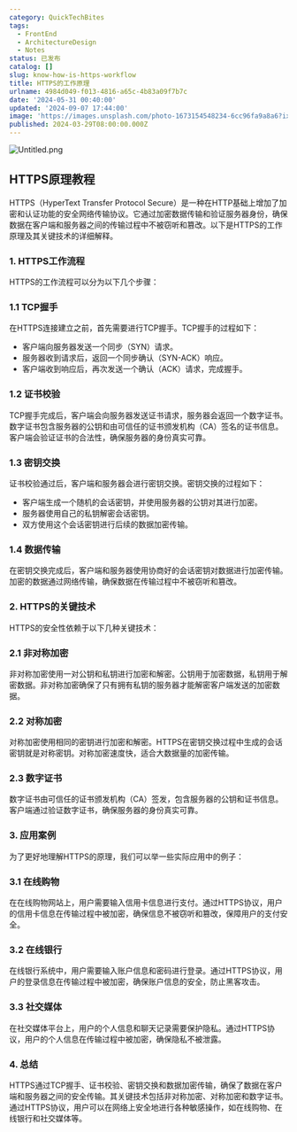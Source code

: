 ```yaml
---
category: QuickTechBites
tags:
  - FrontEnd
  - ArchitectureDesign
  - Notes
status: 已发布
catalog: []
slug: know-how-is-https-workflow
title: HTTPS的工作原理
urlname: 4984d049-f013-4816-a65c-4b83a09f7b7c
date: '2024-05-31 00:40:00'
updated: '2024-09-07 17:44:00'
image: 'https://images.unsplash.com/photo-1673154548234-6cc96fa9a8a6?ixlib=rb-4.0.3&q=85&fm=jpg&crop=entropy&cs=srgb'
published: 2024-03-29T08:00:00.000Z
---
```


![Untitled.png](https://prod-files-secure.s3.us-west-2.amazonaws.com/5d24fe63-e567-4804-86f9-9fdc62e13082/2950c759-0255-4c0a-becc-122aae8c82c0/Untitled.png?X-Amz-Algorithm=AWS4-HMAC-SHA256&X-Amz-Content-Sha256=UNSIGNED-PAYLOAD&X-Amz-Credential=ASIAZI2LB466ZKMLZLSF%2F20250306%2Fus-west-2%2Fs3%2Faws4_request&X-Amz-Date=20250306T213346Z&X-Amz-Expires=3600&X-Amz-Security-Token=IQoJb3JpZ2luX2VjEOr%2F%2F%2F%2F%2F%2F%2F%2F%2F%2FwEaCXVzLXdlc3QtMiJIMEYCIQCLwzcCyC1vvFYgKpjJvOFeqNAvPZnL76tre89OrOXWGAIhANGKc5yyqOrQLDw5%2F5UxvLyd5POGf328jvBrkSMFXLmHKv8DCDMQABoMNjM3NDIzMTgzODA1IgxMayUeXL2xlK4FO6oq3AOx0ZUWzULmGyk5aThov0E5xgjOvtHHifUiHf6IpEtCIzvpnam%2BO9IiZo%2Be34DGkaImXGlN8BMGhdga%2B6xTFugCsxH4FRJkITACCx5JocVIBN0dH1OQ0U2wHmfa4piUDSXKf%2F4wFycc4QMunJDfplSaBukMjsvA%2BFgeyiZYEGH%2FtrvElhai%2BaTbGgK22G0FmTj5wMyW4HZ%2Fu9JgREtK5gQF6nxY7lUZKsxjVkL24ZpqG%2B%2Ff8zMM9ClANOjAnWY0B7m7YpKpD3kETXzzgE2mAMbQutgfJCa088Rwy6MpGXnOPtgIoGbdwkjJs28KJUcOuIxX51yOCOt%2BTqc7gFba16yVuA9TC%2FMZBRp%2FQssYVWhVviikBC3UYUTrznQDI0z7BBfz8wNpE9SLoXRyvrYMvjzdJwHOfZRWRVum%2BxQ%2BJ3%2FG2R%2BuQ8DNwWuiA0%2FzUJvVmq8uqfwiNLeAwKzrYn1I12AO5FQlYoKtTM0CJG96Vfq8wss%2F75JQXRp5qAoRPvW6xf5U1%2FF5EzUU3vETylrMPxRSYbNo9MZ9K0LMyXBE7RShUuUhpx%2Fjb1Y%2F7LbAHNSiBQpjr1YI6q85pB72BpkbLS%2F4XvVIVDpcL9tghWvKFHuX3AVInB%2F7Nrj5kFbuODCXzKe%2BBjqkAQrqbkNUfiyTUJbXQ%2FlAznujg0kBLfh6z4AiArjcuZqvXicAAeQNV0KV4VViVEQwc1eALS38VUKmZ5bMZwNVCh2S2E5qMypvlclZJ4gqdNvVAvah84DXgJZCClJ9nRhyCd3O0XzQ6dFNCBQ3E5RCgG%2FfMNiOjsSF6Y%2FhQOPg3NWmz8sC2qZWhGe%2FY6%2BO8D32OZr4J5LGvUDTDWB%2BKaEbDIJeH0cc&X-Amz-Signature=1c341a7948c416539d80a25b57974349d5d874deae6511fd81e5a64b0768c3e3&X-Amz-SignedHeaders=host&x-id=GetObject)


## HTTPS原理教程


HTTPS（HyperText Transfer Protocol Secure）是一种在HTTP基础上增加了加密和认证功能的安全网络传输协议。它通过加密数据传输和验证服务器身份，确保数据在客户端和服务器之间的传输过程中不被窃听和篡改。以下是HTTPS的工作原理及其关键技术的详细解释。


### 1. HTTPS工作流程


HTTPS的工作流程可以分为以下几个步骤：


### 1.1 TCP握手


在HTTPS连接建立之前，首先需要进行TCP握手。TCP握手的过程如下：

- 客户端向服务器发送一个同步（SYN）请求。
- 服务器收到请求后，返回一个同步确认（SYN-ACK）响应。
- 客户端收到响应后，再次发送一个确认（ACK）请求，完成握手。

### 1.2 证书校验


TCP握手完成后，客户端会向服务器发送证书请求，服务器会返回一个数字证书。数字证书包含服务器的公钥和由可信任的证书颁发机构（CA）签名的证书信息。客户端会验证证书的合法性，确保服务器的身份真实可靠。


### 1.3 密钥交换


证书校验通过后，客户端和服务器会进行密钥交换。密钥交换的过程如下：

- 客户端生成一个随机的会话密钥，并使用服务器的公钥对其进行加密。
- 服务器使用自己的私钥解密会话密钥。
- 双方使用这个会话密钥进行后续的数据加密传输。

### 1.4 数据传输


在密钥交换完成后，客户端和服务器使用协商好的会话密钥对数据进行加密传输。加密的数据通过网络传输，确保数据在传输过程中不被窃听和篡改。


### 2. HTTPS的关键技术


HTTPS的安全性依赖于以下几种关键技术：


### 2.1 非对称加密


非对称加密使用一对公钥和私钥进行加密和解密。公钥用于加密数据，私钥用于解密数据。非对称加密确保了只有拥有私钥的服务器才能解密客户端发送的加密数据。


### 2.2 对称加密


对称加密使用相同的密钥进行加密和解密。HTTPS在密钥交换过程中生成的会话密钥就是对称密钥。对称加密速度快，适合大数据量的加密传输。


### 2.3 数字证书


数字证书由可信任的证书颁发机构（CA）签发，包含服务器的公钥和证书信息。客户端通过验证数字证书，确保服务器的身份真实可靠。


### 3. 应用案例


为了更好地理解HTTPS的原理，我们可以举一些实际应用中的例子：


### 3.1 在线购物


在在线购物网站上，用户需要输入信用卡信息进行支付。通过HTTPS协议，用户的信用卡信息在传输过程中被加密，确保信息不被窃听和篡改，保障用户的支付安全。


### 3.2 在线银行


在线银行系统中，用户需要输入账户信息和密码进行登录。通过HTTPS协议，用户的登录信息在传输过程中被加密，确保账户信息的安全，防止黑客攻击。


### 3.3 社交媒体


在社交媒体平台上，用户的个人信息和聊天记录需要保护隐私。通过HTTPS协议，用户的个人信息在传输过程中被加密，确保隐私不被泄露。


### 4. 总结


HTTPS通过TCP握手、证书校验、密钥交换和数据加密传输，确保了数据在客户端和服务器之间的安全传输。其关键技术包括非对称加密、对称加密和数字证书。通过HTTPS协议，用户可以在网络上安全地进行各种敏感操作，如在线购物、在线银行和社交媒体等。

